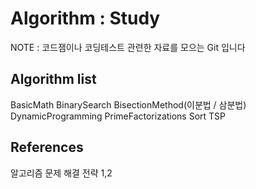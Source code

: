 # Algorithm : Study

NOTE : 코드잼이나 코딩테스트 관련한 자료를 모으는 Git 입니다

## Algorithm list
BasicMath
BinarySearch
BisectionMethod(이분법 / 삼분법)
DynamicProgramming
PrimeFactorizations
Sort
TSP

## References
알고리즘 문제 해결 전략 1,2